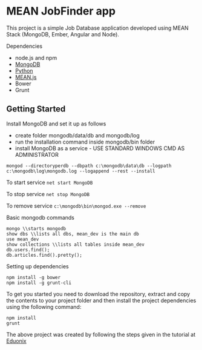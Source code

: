 # MEAN JobFinder app

This project is a simple Job Database application developed using MEAN Stack (MongoDB, Ember, Angular and Node).

Dependencies
- node.js and npm
- [MongoDB](https://www.mongodb.org/)
- [Python](https://www.python.org/)
- [MEAN.js](http://meanjs.org/)
- Bower
- Grunt

## Getting Started

Install MongoDB and set it up as follows
- create folder mongodb/data/db and mongodb/log
- run the installation command inside mongodb/bin folder
- install MongoDB as a service - USE STANDARD WINDOWS CMD AS ADMINISTRATOR
```
mongod --directoryperdb --dbpath c:\mongodb\data\db --logpath c:\mongodb\log\mongodb.log --logappend --rest --install 
```

To start service
`
net start MongoDB
`

To stop service
`
net stop MongoDB
`

To remove service
`
c:\mongodb\bin\mongod.exe --remove
`

Basic mongodb commands
```
mongo \\starts mongodb
show dbs \\lists all dbs, mean_dev is the main db
use mean_dev
show collections \\lists all tables inside mean_dev
db.users.find();
db.articles.find().pretty();
```

Setting up dependencies
```
npm install -g bower
npm install -g grunt-cli
```

To get you started you need to download the repository, extract and copy the contents to your project folder and then install the project dependencies using the following command:
```
npm install
grunt
```

The above project was created by following the steps given in the tutorial at [Eduonix](https://www.udemy.com/learn-angularjs-development/)